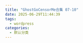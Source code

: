 ```yaml
---
title: "GhostGoCensorMe合集 07-10"
date: 2025-06-29T11:44:39
tags:
  - wordpress
categories:
  - 默认分类
---
```




